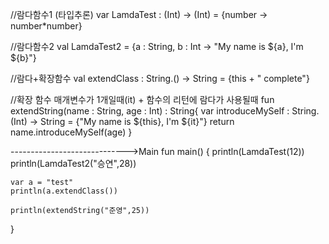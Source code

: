 //람다함수1 (타입추론)
var LamdaTest : (Int) -> (Int) = {number -> number*number}

//람다함수2
val LamdaTest2 = {a : String, b : Int -> "My name is ${a}, I'm ${b}"}

//람다+확장함수
val extendClass : String.() -> String = {this + " complete"}

//확장 함수 매개변수가 1개일때(it) + 함수의 리턴에 람다가 사용될때
fun extendString(name : String, age : Int) : String{
    var introduceMySelf : String.(Int) -> String = {"My name is ${this}, I'm ${it}"}
	return name.introduceMySelf(age)
}

----------------------------->Main
fun main() {
    println(LamdaTest(12))
	println(LamdaTest2("승연",28))
    
    var a = "test"
    println(a.extendClass())
    
    println(extendString("준영",25))
}